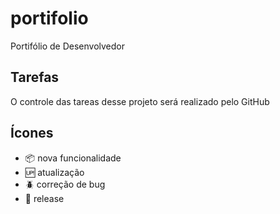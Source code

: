 # portifolio
Portifólio de Desenvolvedor

## Tarefas

O controle das tareas desse projeto será realizado pelo GitHub

## Ícones

- :package: nova funcionalidade
- :up: atualização
- :beetle: correção de bug
- :checkered_flag: release